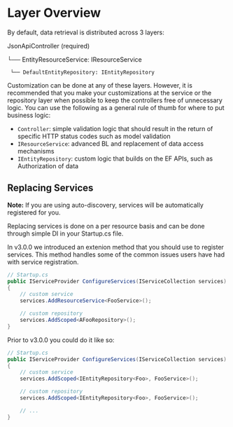 # Layer Overview

By default, data retrieval is distributed across 3 layers:

JsonApiController (required)

└── EntityResourceService: IResourceService

     └── DefaultEntityRepository: IEntityRepository

Customization can be done at any of these layers. However, it is recommended that you make your customizations at the service or the repository layer when possible to keep the controllers free of unnecessary logic. 
You can use the following as a general rule of thumb for where to put business logic:

- `Controller`: simple validation logic that should result in the return of specific HTTP status codes such as model validation
- `IResourceService`: advanced BL and replacement of data access mechanisms
- `IEntityRepository`: custom logic that builds on the EF APIs, such as Authorization of data

## Replacing Services

**Note:** If you are using auto-discovery, services will be automatically registered for you.

Replacing services is done on a per resource basis and can be done through simple DI in your Startup.cs file.

In v3.0.0 we introduced an extenion method that you should use to
register services. This method handles some of the common issues
users have had with service registration.

```c#
// Startup.cs
public IServiceProvider ConfigureServices(IServiceCollection services)
{
    // custom service
    services.AddResourceService<FooService>();

    // custom repository
    services.AddScoped<AFooRepository>();
}
```

Prior to v3.0.0 you could do it like so:

```c#
// Startup.cs
public IServiceProvider ConfigureServices(IServiceCollection services)
{
    // custom service
    services.AddScoped<IEntityRepository<Foo>, FooService>();

    // custom repository
    services.AddScoped<IEntityRepository<Foo>, FooService>();

    // ...
}
```